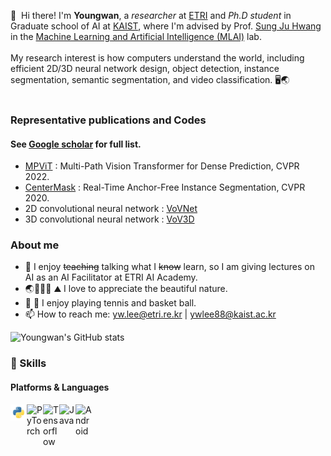 <!-- 👋&nbsp; Hi there! I'm Youngwan, a researcher at ETRI and Ph.D student in graduate school of AI at KAIST.<br/><br/> -->
<!-- 👋&nbsp; Hi there! I'm Youngwan, a researcher at ETRI and Ph.D student in the [Machine Learning and Artificial Intelligence (MLAI)](https://www.mlai-kaist.com/) lab at KAIST, under the supervision of Prof. [Sung Ju Hwang](http://www.sungjuhwang.com/).<br/><br/> -->
👋&nbsp; Hi there! I'm **Youngwan**, a _researcher_ at [ETRI](https://www.etri.re.kr/eng/main/main.etri) and _Ph.D student_ in Graduate school of AI at [KAIST](https://www.kaist.ac.kr/en/), where I'm advised by Prof. [Sung Ju Hwang](http://www.sungjuhwang.com/) in the [Machine Learning and Artificial Intelligence (MLAI)](https://www.mlai-kaist.com/) lab.<br/><br/>
My research interest is how computers understand the world, including efficient 2D/3D neural network design, object detection, instance segmentation, semantic segmentation, and video classification. 🖥️🌏 <br/><br/>


### Representative publications and Codes
#### See [Google scholar](https://scholar.google.com/citations?user=EqemKYsAAAAJ&hl=en) for full list.
- [MPViT](https://github.com/youngwanLEE/MPViT) : Multi-Path Vision Transformer for Dense Prediction, CVPR 2022.
- [CenterMask](https://github.com/youngwanLEE/centermask2) : Real-Time Anchor-Free Instance Segmentation, CVPR 2020.
- 2D convolutional neural network : [VoVNet](https://github.com/youngwanLEE/vovnet-detectron2)
- 3D convolutional neural network : [VoV3D](https://github.com/youngwanLEE/VoV3D) 


### About me
- 📝 I enjoy ~~teaching~~ talking what I ~~know~~ learn, so I am giving lectures on AI as an AI Facilitator at ETRI AI Academy.<br/>
- 🌏🌱🌲🌊 ⛰️ I love to appreciate the beautiful nature.<br/>
- 🎾 🏀 I enjoy playing tennis and basket ball. <br/>
- 📫 How to reach me:  yw.lee@etri.re.kr | ywlee88@kaist.ac.kr


![Youngwan's GitHub stats](https://github-readme-stats.vercel.app/api?username=youngwanLEE&theme=tokyonight&show_icons=true&include_all_commits=true&count_private=true)

### 💪 Skills
#### Platforms & Languages
<p>
<img align="left" alt="Python" width="26px" src="https://raw.githubusercontent.com/github/explore/80688e429a7d4ef2fca1e82350fe8e3517d3494d/topics/python/python.png" />
<img align="left" alt="PyTorch" width="26px" src="https://www.vectorlogo.zone/logos/pytorch/pytorch-icon.svg" />
<img align="left" alt="Tensorflow" width="26px" src="https://www.vectorlogo.zone/logos/tensorflow/tensorflow-icon.svg" />
<img align="left" alt="Java" width="26px" src="https://www.vectorlogo.zone/logos/java/java-icon.svg" />
<img align="left" alt="Android" width="26px" src="https://www.vectorlogo.zone/logos/android/android-official.svg" />
</p>
